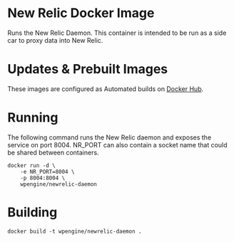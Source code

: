 # New Relic Docker Image

Runs the New Relic Daemon.  This container is intended to be run as a side car to proxy data into New Relic.

# Updates & Prebuilt Images

These images are configured as Automated builds on [Docker Hub](https://hub.docker.com/r/wpengine/newrelic-daemon/).  

# Running

The following command runs the New Relic daemon and exposes the service on port 8004.  NR_PORT can also contain a socket name that could be shared between containers.

    docker run -d \
        -e NR_PORT=8004 \
        -p 8004:8004 \
        wpengine/newrelic-daemon

# Building

    docker build -t wpengine/newrelic-daemon .

